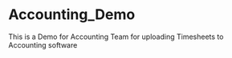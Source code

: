 # Accounting_Demo
This is a Demo for Accounting Team for uploading Timesheets to Accounting software
